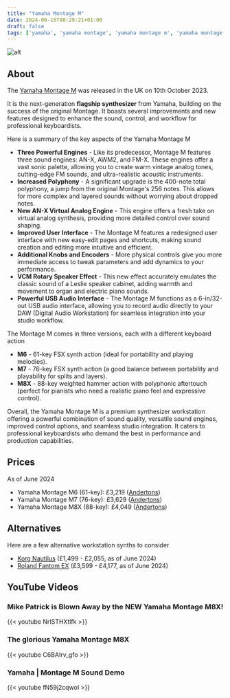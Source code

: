 ```yaml
---
title: "Yamaha Montage M"
date: 2024-06-16T08:29:21+01:00
draft: false
tags: ['yamaha', 'yamaha montage', 'yamaha montage m', 'yamaha montage m8x', 'synths', 'synthesizers', 'workstations']
---
```


![alt](/images/Yamaha-Montage-M.jpg)

## About
The [Yamaha Montage M](https://uk.yamaha.com/en/products/music_production/synthesizers/montagem/index.html) was released in the UK on 10th October 2023.  

It is the next-generation **flagship synthesizer** from Yamaha, building on the success of the original Montage. It boasts several improvements and new features designed to enhance the sound, control, and workflow for professional keyboardists.

Here is a summary of the key aspects of the Yamaha Montage M
- **Three Powerful Engines** -  Like its predecessor, Montage M features three sound engines: AN-X, AWM2, and FM-X. These engines offer a vast sonic palette, allowing you to create warm vintage analog tones, cutting-edge FM sounds, and ultra-realistic acoustic instruments.
- **Increased Polyphony** - A significant upgrade is the 400-note total polyphony, a jump from the original Montage's 256 notes. This allows for more complex and layered sounds without worrying about dropped notes.
- **New AN-X Virtual Analog Engine** - This engine offers a fresh take on virtual analog synthesis, providing more detailed control over sound shaping.
- **Improved User Interface** - The Montage M features a redesigned user interface with new easy-edit pages and shortcuts, making sound creation and editing more intuitive and efficient.
- **Additional Knobs and Encoders** - More physical controls give you more immediate access to tweak parameters and add dynamics to your performance.
- **VCM Rotary Speaker Effect** - This new effect accurately emulates the classic sound of a Leslie speaker cabinet, adding warmth and movement to organ and electric piano sounds.
- **Powerful USB Audio Interface** - The Montage M functions as a 6-in/32-out USB audio interface, allowing you to record audio directly to your DAW (Digital Audio Workstation) for seamless integration into your studio workflow.

The Montage M comes in three versions, each with a different keyboard action
- **M6** - 61-key FSX synth action (ideal for portability and playing melodies).
- **M7** - 76-key FSX synth action (a good balance between portability and playability for splits and layers).
- **M8X** - 88-key weighted hammer action with polyphonic aftertouch (perfect for pianists who need a realistic piano feel and expressive control).

Overall, the Yamaha Montage M is a premium synthesizer workstation offering a powerful combination of sound quality, versatile sound engines, improved control options, and seamless studio integration. It caters to professional keyboardists who demand the best in performance and production capabilities.

## Prices
As of June 2024
- Yamaha Montage M6 (61-key): £3,219 ([Andertons](https://www.andertons.co.uk/yamaha-montage-m6-synthesizer/))
- Yamaha Montage M7 (76-key): £3,629 ([Andertons](https://www.andertons.co.uk/yamaha-montage-m7-synthesizer/))
- Yamaha Montage M8X (88-key): £4,049 ([Andertons](https://www.andertons.co.uk/yamaha-montage-m8x-synthesizer/))

## Alternatives
Here are a few alternative workstation synths to consider
- [Korg Nautilus](https://www.korg.com/uk/products/synthesizers/nautilus/) (£1,499 - £2,055, as of June 2024)
- [Roland Fantom EX](https://www.roland.com/global/promos/fantom_ex_series/) (£3,599 - £4,177, as of June 2024)

## YouTube Videos

### Mike Patrick is Blown Away by the NEW Yamaha Montage M8X!
{{< youtube NrISTHXtlfk >}}

### The glorious Yamaha Montage M8X
{{< youtube C6BAIrv_gfo >}}

### Yamaha | Montage M Sound Demo
{{< youtube fN59j2cqwoI >}}
